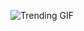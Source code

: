 ![Trending GIF](https://media4.giphy.com/media/bGgsc5mWoryfgKBx1u/giphy.gif?cid=8bb21772qrpguazitsg875ztnnuo1an8q2z7lr094zyo5www&ep=v1_gifs_search&rid=giphy.gif&ct=g)
